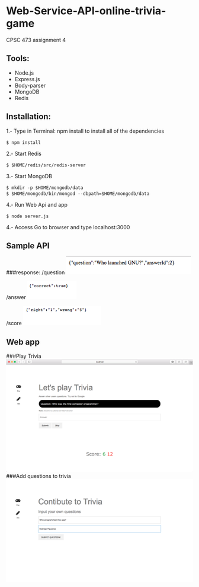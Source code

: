 # Web-Service-API-online-trivia-game
CPSC 473 assignment 4

## Tools:

- Node.js
- Express.js
- Body-parser
- MongoDB
- Redis

## Installation:
 1.- Type in Terminal: npm install  to install all of the dependencies
```
$ npm install
```
 2.- Start Redis
````
$ $HOME/redis/src/redis-server
````

 3.- Start MongoDB
````
$ mkdir -p $HOME/mongodb/data
$ $HOME/mongodb/bin/mongod --dbpath=$HOME/mongodb/data
````

 4.- Run Web Api and app
 ````
$ node server.js
````

4.- Access
Go to browser and type localhost:3000

## Sample API 
###response:
/question
![alt tag](./screenshots/question.png) 

/answer
![alt tag](./screenshots/answer.png) 

/score
![alt tag](./screenshots/score.png) 

## Web app 
###Play Trivia
![alt tag](./screenshots/play.png) 
###Add questions to trivia
![alt tag](./screenshots/contribute.png) 



